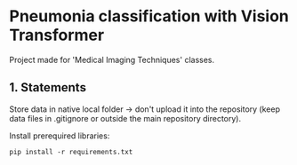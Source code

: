# Pneumonia classification with Vision Transformer
Project made for 'Medical Imaging Techniques' classes.

## 1. Statements
Store data in native local folder -> don't upload it into the repository (keep data files in .gitignore or outside the main repository directory).

Install prerequired libraries:

```nano
pip install -r requirements.txt
```
